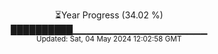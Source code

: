 <p align="center">
⏳Year Progress (34.02 %)<br>
██████████▁▁▁▁▁▁▁▁▁▁▁▁▁▁▁▁▁▁▁▁ <br>
<sub>Updated: Sat, 04 May 2024 12:02:58 GMT</sub>
</p>

